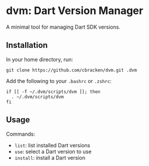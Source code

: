 dvm: Dart Version Manager
=========================

A minimal tool for managing Dart SDK versions.

## Installation

In your home directory, run:
```
git clone https://github.com/cbracken/dvm.git .dvm
```

Add the following to your `.bashrc` or `.zshrc`:
```
if [[ -f ~/.dvm/scripts/dvm ]]; then
  . ~/.dvm/scripts/dvm
fi
```

## Usage

Commands:

   * `list`: list installed Dart versions
   * `use`: select a Dart version to use
   * `install`: install a Dart version
